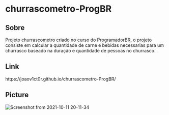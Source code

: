 # churrascometro-ProgBR

<h2>Sobre</h2>

<p>Projeto churrascometro criado no curso do ProgramadorBR, o projeto consiste em calcular a quantidade de carne e bebidas necessarias para um churrasco baseado na duração e quantidade de pessoas no churrasco.</p>

<h2>Link</h2>
https://joaov1ct0r.github.io/churrascometro-ProgBR/

<h2>Picture</h2>

![Screenshot from 2021-10-11 20-11-34](https://user-images.githubusercontent.com/79015823/136866082-6a310838-4b09-4978-be66-a4e4636d35ae.png)
